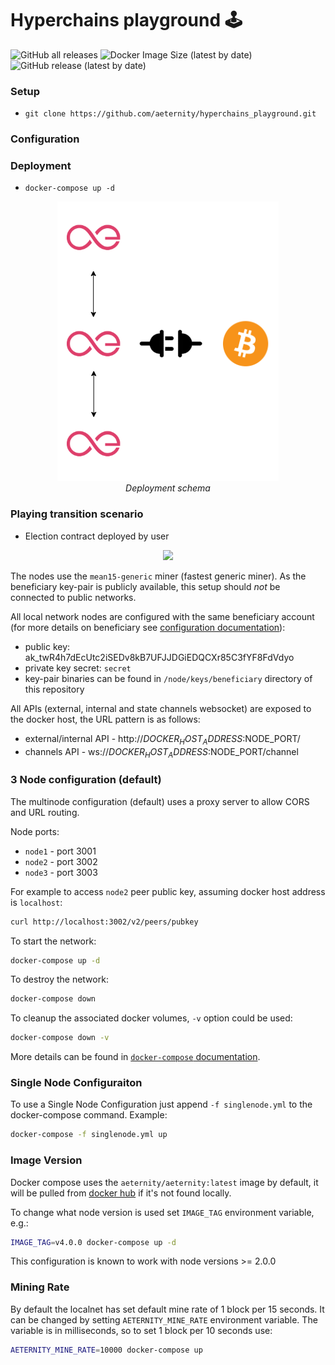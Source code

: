 # Hyperchains playground 🕹️

![GitHub all releases](https://img.shields.io/github/downloads/aeternity/hyperchains_privatenet/total) ![Docker Image Size (latest by date)](https://img.shields.io/docker/image-size/aeternity/aeternity) ![GitHub release (latest by date)](https://img.shields.io/github/v/release/aeternity/hyperchains_privatenet)

### Setup

* ```git clone https://github.com/aeternity/hyperchains_playground.git```

### Configuration 

### Deployment 

* ```docker-compose up -d```

<p align="center">
  <img src="docs/images/Setup.png" title="hover text">
    <br>
    <em>Deployment schema</em>
</p>

### Playing transition scenario

* Election contract deployed by user

<p align="center">
  <img src="docs/images/Playground.gif">
</p>


The nodes use the `mean15-generic` miner (fastest generic miner).
As the beneficiary key-pair is publicly available, this setup should *not* be connected to public networks.

All local network nodes are configured with the same beneficiary account (for more details on beneficiary see [configuration documentation](https://github.com/aeternity/aeternity/blob/master/docs/configuration.md#beneficiary-account)):
- public key: ak_twR4h7dEcUtc2iSEDv8kB7UFJJDGiEDQCXr85C3fYF8FdVdyo
- private key secret: `secret`
- key-pair binaries can be found in `/node/keys/beneficiary` directory of this repository

All APIs (external, internal and state channels websocket) are exposed to the docker host, the URL pattern is as follows:
- external/internal API - http://$DOCKER_HOST_ADDRESS:$NODE_PORT/
- channels API - ws://$DOCKER_HOST_ADDRESS:$NODE_PORT/channel

### 3 Node configuration (default)

The multinode configuration (default) uses a proxy server to allow CORS and URL routing.

Node ports:
- `node1` - port 3001
- `node2` - port 3002
- `node3` - port 3003

For example to access `node2` peer public key, assuming docker host address is `localhost`:

```bash
curl http://localhost:3002/v2/peers/pubkey
```

To start the network:

```bash
docker-compose up -d
```

To destroy the network:

```bash
docker-compose down
```

To cleanup the associated docker volumes, `-v` option could be used:

```bash
docker-compose down -v
```

More details can be found in [`docker-compose` documentation](https://docs.docker.com/compose/reference/).

### Single Node Configuraiton

To use a Single Node Configuration just append `-f singlenode.yml` to the docker-compose command. Example:

```bash
docker-compose -f singlenode.yml up
```

### Image Version

Docker compose uses the `aeternity/aeternity:latest` image by default, it will be pulled from [docker hub](https://hub.docker.com/r/aeternity/aeternity/) if it's not found locally.

To change what node version is used set `IMAGE_TAG` environment variable, e.g.:

```bash
IMAGE_TAG=v4.0.0 docker-compose up -d
```

This configuration is known to work with node versions >= 2.0.0

### Mining Rate

By default the localnet has set default mine rate of 1 block per 15 seconds.
It can be changed by setting `AETERNITY_MINE_RATE` environment variable.
The variable is in milliseconds, so to set 1 block per 10 seconds use:

```bash
AETERNITY_MINE_RATE=10000 docker-compose up
```
